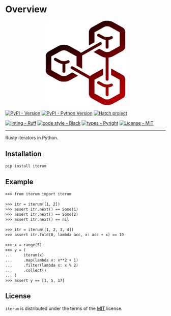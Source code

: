 # Overview

<div align="center">
<img src="assets/logo.png" alt="Iterum logo" width="250" role="img">
</div>

[![PyPI - Version](https://img.shields.io/pypi/v/iterum.svg)](https://pypi.org/project/iterum)
[![PyPI - Python Version](https://img.shields.io/pypi/pyversions/iterum.svg)](https://pypi.org/project/iterum)
[![Hatch project](https://img.shields.io/badge/%F0%9F%A5%9A-Hatch-4051b5.svg)](https://github.com/pypa/hatch)


[![linting - Ruff](https://img.shields.io/endpoint?url=https://raw.githubusercontent.com/charliermarsh/ruff/main/assets/badge/v2.json)](https://github.com/astral-sh/ruff)
[![code style - Black](https://img.shields.io/badge/code%20style-black-000000.svg)](https://github.com/psf/black)
[![types - Pyright](https://microsoft.github.io/pyright/img/pyright_badge.svg)](https://microsoft.github.io/pyright/)
[![License - MIT](https://img.shields.io/badge/license-MIT-9400d3.svg)](https://spdx.org/licenses/)

-----

Rusty iterators in Python.

## Installation

```console
pip install iterum
```

## Example

```pycon
>>> from iterum import iterum

>>> itr = iterum([1, 2])
>>> assert itr.next() == Some(1)
>>> assert itr.next() == Some(2)
>>> assert itr.next() == nil

>>> itr = iterum([1, 2, 3, 4])
>>> assert itr.fold(0, lambda acc, x: acc + x) == 10

>>> x = range(5)
>>> y = (
...     iterum(x)
...     .map(lambda x: x**2 + 1)
...     .filter(lambda x: x % 2)
...     .collect()
... )
>>> assert y == [1, 5, 17]
```

## License

`iterum` is distributed under the terms of the [MIT](https://spdx.org/licenses/MIT.html) license.
